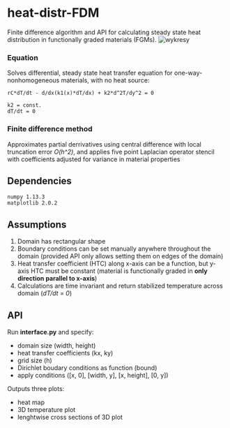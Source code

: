 # heat-distr-FDM
Finite difference algorithm and API for calculating steady state heat distribution in functionally graded materials (FGMs).
![wykresy](https://user-images.githubusercontent.com/30974121/38013213-a16078f0-3264-11e8-9577-81001096d6da.png)
### Equation
Solves differential, steady state heat transfer equation for one-way-nonhomogeneous materials, with no heat source:
```
rC*dT/dt - d/dx(k1(x)*dT/dx) + k2*d^2T/dy^2 = 0
```
```
k2 = const.
dT/dt = 0
```
### Finite difference method
Approximates partial derrivatives using central difference with local truncation error *O(h^2)*,
and applies five point Laplacian operator stencil with coefficients adjusted for variance in material properties
## Dependencies
```
numpy 1.13.3
matplotlib 2.0.2
```
## Assumptions
1. Domain has rectangular shape 
2. Boundary conditions can be set manually anywhere throughout the domain 
   (provided API only allows setting them on edges of the domain)
3. Heat transfer coefficient (HTC) along x-axis can be a function, but y-axis HTC must be constant
   (material is functionally graded in **only direction parallel to x-axis**)
4. Calculations are time invariant and return stabilized temperature across domain (*dT/dt = 0*)
## API
Run **interface.py** and specify:
* domain size (width, height)
* heat transfer coefficients (kx, ky)
* grid size (h)
* Dirichlet boudary conditions as function (bound)
* apply conditions ([x, 0], [width, y], [x, height], [0, y])

Outputs three plots:
* heat map 
* 3D temperature plot
* lenghtwise cross sections of 3D plot
